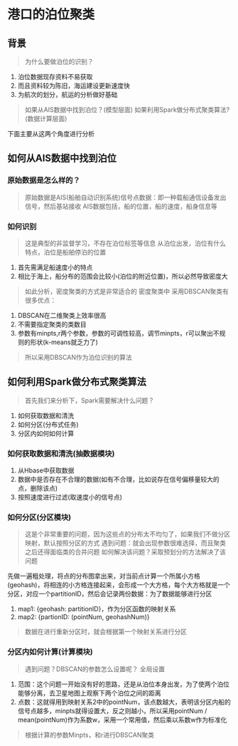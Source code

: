 # 港口的泊位聚类
## 背景
> 为什么要做泊位的识别？
1. 泊位数据现存资料不易获取
2. 而且资料较为陈旧，海运建设更新速度快
3. 为航次的划分，航运的分析做好基础

> 如果从AIS数据中找到泊位？(模型层面)
> 如果利用Spark做分布式聚类算法? (数据计算层面)

下面主要从这两个角度进行分析

## 如何从AIS数据中找到泊位
### 原始数据是怎么样的？
> 原始数据是AIS(船舶自动识别系统)信号点数据：即一种载船通信设备发出信号，然后基站接收
> AIS数据包括，船的位置，船的速度，船身信息等
### 如何识别
> 这是典型的非监督学习，不存在泊位标签等信息
> 从泊位出发，泊位有什么特点，泊位是船舶停泊的位置
1. 首先需满足船速度小的特点
2. 相比于海上，船分布的范围会比较小(泊位的附近位置)，所以必然导致密度大
> 如此分析，密度聚类的方式是非常适合的
> 密度聚类中 采用DBSCAN聚类有很多优点：
1. DBSCAN在二维聚类上效率很高
2. 不需要指定聚类的类数目
3. 参数有minpts,r两个参数，参数的可调性较高，调节minpts，r可以聚出不规则的形状(k-means就乏力了)
> 所以采用DBSCAN作为泊位识别的算法


## 如何利用Spark做分布式聚类算法
> 首先我们来分析下，Spark需要解决什么问题？
1. 如何获取数据和清洗
2. 如何分区(分布式任务)
3. 分区内如何如何计算
### 如何获取数据和清洗(抽数据模块)
1. 从Hbase中获取数据
2. 数据中是否存在不合理的数据(如有不合理，比如说存在信号偏移量较大的点，删除该点)
3. 按照速度进行过滤(取速度小的信号点)

### 如何分区(分区模块)
> 这是个非常重要的问题，因为这些点的分布太不均匀了，如果我们不做分区映射，默认按照分区的方式
遇到问题：就会出现参数很难选择，而且聚类之后还得面临类的合并问题
如何解决该问题？采取预划分的方法解决了该问题

先做一遍粗处理，将点的分布图拿出来，对当前点计算一个所属小方格(geohash)，将相连的小方格连接起来，会形成一个大方格，每个大方格就是一个分区，对应一个partitionID，然后会记录两份数据：为了数据能够进行分区
1. map1: {geohash: partitionID}，作为分区函数的映射关系
2. map2: {partionID: (pointNum, geohashNum)}
> 数据在进行重新分区时，就会根据第一个映射关系进行分区

### 分区内如何计算(计算模块)
> 遇到问题？DBSCAN的参数怎么设置呢？
全局设置
1. 范围：这个问题一开始没有好的思路，还是从泊位本身出发，为了使两个泊位能够分离，去卫星地图上观察下两个泊位之间的距离
2. 点数：这就得用到映射关系2中的pointNum，该点数越大，表明该分区内船的信号点越多，minpts就得设置大，反之则越小，所以采用pointNum / mean(pointNum)作为系数w，采用一个常用值，然后乘以系数w作为标准化
> 根据计算的参数Minpts，和r进行DBSCAN聚类
